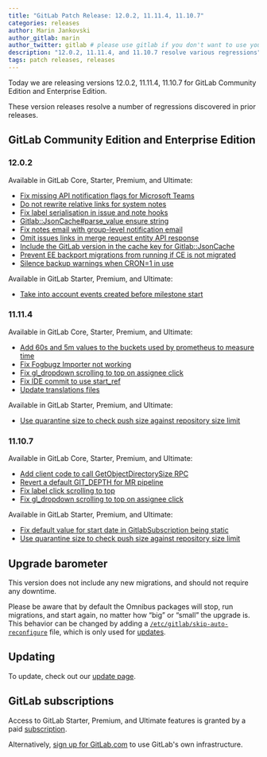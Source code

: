 ```yaml
---
title: "GitLab Patch Release: 12.0.2, 11.11.4, 11.10.7"
categories: releases
author: Marin Jankovski
author_gitlab: marin
author_twitter: gitlab # please use gitlab if you don't want to use your own
description: "12.0.2, 11.11.4, and 11.10.7 resolve various regressions"
tags: patch releases, releases
---
```


<!-- For detailed instructions on how to complete this, please see https://gitlab.com/gitlab-org/release/docs/blob/master/general/patch/blog-post.md -->

Today we are releasing versions 12.0.2, 11.11.4, 11.10.7 for GitLab Community Edition and Enterprise Edition.

These version releases resolve a number of regressions discovered in prior releases.

## GitLab Community Edition and Enterprise Edition

### 12.0.2

Available in GitLab Core, Starter, Premium, and Ultimate:

* [Fix missing API notification flags for Microsoft Teams](https://gitlab.com/gitlab-org/gitlab-ce/merge_requests/29824)
* [Do not rewrite relative links for system notes](https://gitlab.com/gitlab-org/gitlab-ce/merge_requests/29825)
* [Fix label serialisation in issue and note hooks](https://gitlab.com/gitlab-org/gitlab-ce/merge_requests/29850)
* [Gitlab::JsonCache#parse_value ensure string](https://gitlab.com/gitlab-org/gitlab-ce/merge_requests/29885)
* [Fix notes email with group-level notification email](https://gitlab.com/gitlab-org/gitlab-ce/merge_requests/29889)
* [Omit issues links in merge request entity API response](https://gitlab.com/gitlab-org/gitlab-ce/merge_requests/29917)
* [Include the GitLab version in the cache key for Gitlab::JsonCache](https://gitlab.com/gitlab-org/gitlab-ce/merge_requests/29938)
* [Prevent EE backport migrations from running if CE is not migrated](https://gitlab.com/gitlab-org/gitlab-ce/merge_requests/30002)
* [Silence backup warnings when CRON=1 in use](https://gitlab.com/gitlab-org/gitlab-ce/merge_requests/30033)

Available in GitLab Starter, Premium, and Ultimate:

* [Take into account events created before milestone start](https://gitlab.com/gitlab-org/gitlab-ee/merge_requests/14184)

### 11.11.4

Available in GitLab Core, Starter, Premium, and Ultimate:

* [Add 60s and 5m values to the buckets used by prometheus to measure time](https://gitlab.com/gitlab-org/gitlab-ce/merge_requests/28557)
* [Fix Fogbugz Importer not working](https://gitlab.com/gitlab-org/gitlab-ce/merge_requests/29383)
* [Fix gl_dropdown scrolling to top on assignee click](https://gitlab.com/gitlab-org/gitlab-ce/merge_requests/29500)
* [Fix IDE commit to use start_ref](https://gitlab.com/gitlab-org/gitlab-ce/merge_requests/29769)
* [Update translations files](https://gitlab.com/gitlab-org/gitlab-ce/merge_requests/29723)

Available in GitLab Starter, Premium, and Ultimate:
* [Use quarantine size to check push size against repository size limit](https://gitlab.com/gitlab-org/gitlab-ee/merge_requests/14269)

### 11.10.7

Available in GitLab Core, Starter, Premium, and Ultimate:

* [Add client code to call GetObjectDirectorySize RPC](https://gitlab.com/gitlab-org/gitlab-ce/merge_requests/29842)
* [Revert a default GIT_DEPTH for MR pipeline](https://gitlab.com/gitlab-org/gitlab-ce/merge_requests/28926)
* [Fix label click scrolling to top](https://gitlab.com/gitlab-org/gitlab-ce/merge_requests/29202)
* [Fix gl_dropdown scrolling to top on assignee click](https://gitlab.com/gitlab-org/gitlab-ce/merge_requests/29500)

Available in GitLab Starter, Premium, and Ultimate:

* [Fix default value for start date in GitlabSubscription being static](https://gitlab.com/gitlab-org/gitlab-ee/merge_requests/12110)
* [Use quarantine size to check push size against repository size limit](https://gitlab.com/gitlab-org/gitlab-ee/merge_requests/14269)

## Upgrade barometer

This version does not include any new migrations, and should not require any
downtime.

Please be aware that by default the Omnibus packages will stop, run migrations,
and start again, no matter how “big” or “small” the upgrade is. This behavior
can be changed by adding a [`/etc/gitlab/skip-auto-reconfigure`](http://docs.gitlab.com/omnibus/update/README.html) file,
which is only used for [updates](https://docs.gitlab.com/omnibus/update/README.html).

## Updating

To update, check out our [update page](/update/).

## GitLab subscriptions

Access to GitLab Starter, Premium, and Ultimate features is granted by a paid [subscription](/pricing/).

Alternatively, [sign up for GitLab.com](https://gitlab.com/users/sign_in)
to use GitLab's own infrastructure.
